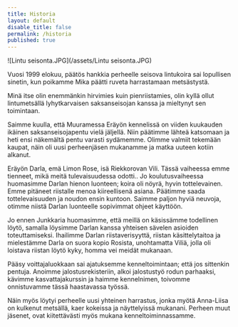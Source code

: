 ```yaml
---
title: Historia
layout: default
disable_title: false
permalink: /historia
published: true
---
```


![Lintu seisonta.JPG](/assets/Lintu seisonta.JPG)

Vuosi 1999 elokuu, päätös hankkia perheelle seisova lintukoira sai lopullisen sinetin,
kun poikamme Mika päätti ruveta harrastamaan  metsästystä.

Minä itse olin enemmänkin hirvimies kuin pienriistamies,
olin kyllä ollut lintumetsällä lyhytkarvaisen saksanseisojan kanssa ja mieltynyt sen toimintaan.

Saimme kuulla, että Muuramessa Eräyön kennelissä on viiden kuukauden ikäinen saksanseisojapentu vielä jäljellä.
Niin päätimme lähteä katsomaan ja heti ensi näkemältä pentu varasti sydämemme.
Olimme valmiit tekemään kaupat, näin oli uusi perheenjäsen mukanamme ja matka uuteen kotiin alkanut.

Eräyön Darla, emä Limon Rose, isä Riekkorovan Vili. Tässä vaiheessa emme tienneet,
mikä meitä tulevaisuudessa odotti..
Jo koulutusvaiheessa  huomasimme Darlan hienon luonteen; koira oli nöyrä, hyvin tottelevainen.
Emme pitäneet riistalle menoa kiireellisenä asiana.
Päätimme saada tottelevaisuuden ja noudon ensin kuntoon. Saimme paljon hyviä neuvoja,
otimme niistä Darlan luonteelle sopivimmat ohjeet käyttöön.

Jo ennen Junkkaria huomasimme, että meillä on käsissämme todellinen löytö,
samalla löysimme Darlan kanssa yhteisen sävelen asioiden toteuttamiseksi.
Ihailimme Darlan riistaverisyyttä, riistan käsittelytaitoa ja mielestämme Darla on suora kopio Rosista,
unohtamatta Viliä, jolla oli loistava riistan löytö kyky,
homma vei meidät mukanaan.

Pääsy voittajaluokkaan sai ajatuksemme kenneltoimintaan; että jos sittenkin pentuja.
Anoimme jalostusrekisteriin, alkoi jalostustyö rodun parhaaksi,
kävimme kasvattajakurssin ja haimme kennelnimen,
toivomme onnistuvamme tässä haastavassa työssä.

Näin myös löytyi perheelle uusi yhteinen harrastus,
jonka myötä Anna-Liisa on kulkenut metsällä, kaer kokeissa ja näyttelyissä  mukanani.
Perheen muut jäsenet, ovat kiitettävästi myös mukana kenneltoiminnassamme.